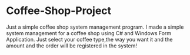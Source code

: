 # Coffee-Shop-Project
Just a simple coffee shop system management program.
I made a simple system management for a coffee shop using C# and Windows Form Application.
Just select your coffee type,the way you want it and the amount and the order will be registered in the system!
